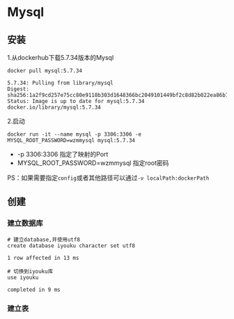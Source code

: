 # Mysql

## 安装

1.从dockerhub下载5.7.34版本的Mysql

```shell
docker pull mysql:5.7.34

5.7.34: Pulling from library/mysql
Digest: sha256:1a2f9cd257e75cc80e9118b303d1648366bc2049101449bf2c8d82b022ea86b7
Status: Image is up to date for mysql:5.7.34
docker.io/library/mysql:5.7.34
```

2.启动

```shell
docker run -it --name mysql -p 3306:3306 -e MYSQL_ROOT_PASSWORD=wzmmysql mysql:5.7.34
```

- -p 3306:3306 指定了映射的Port
- MYSQL_ROOT_PASSWORD=wzmmysql    指定root密码

PS：如果需要指定`config`或者其他路径可以通过`-v localPath:dockerPath` 



## 创建

### 建立数据库

```shell
# 建立database,并使用utf8
create database iyouku character set utf8

1 row affected in 13 ms

# 切换到iyouku库
use iyouku

completed in 9 ms
```

### 建立表

